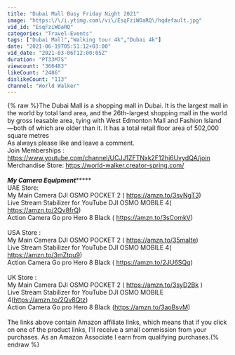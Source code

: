 ```yaml
---
title: "Dubai Mall Busy Friday Night 2021"
image: "https:\/\/i.ytimg.com\/vi\/EsqFziWOaRQ\/hqdefault.jpg"
vid_id: "EsqFziWOaRQ"
categories: "Travel-Events"
tags: ["Dubai Mall","Walking tour 4k","Dubai 4k"]
date: "2021-06-19T05:51:12+03:00"
vid_date: "2021-03-06T12:00:05Z"
duration: "PT33M7S"
viewcount: "366483"
likeCount: "2486"
dislikeCount: "113"
channel: "World Walker"
---
```

{% raw %}The Dubai Mall is a shopping mall in Dubai. It is the largest mall in the world by total land area, and the 26th-largest shopping mall in the world by gross leasable area, tying with West Edmonton Mall and Fashion Island —both of which are older than it. It has a total retail floor area of 502,000 square metres<br />As always please like and leave a comment. <br />Join Memberships : <a rel="nofollow" target="blank" href="https://www.youtube.com/channel/UCJJ1ZFTNxk2F12hj6UvydQA/join">https://www.youtube.com/channel/UCJJ1ZFTNxk2F12hj6UvydQA/join</a><br />Merchandise Store:  <a rel="nofollow" target="blank" href="https://world-walker.creator-spring.com/">https://world-walker.creator-spring.com/</a><br /><br />*****************My Camera Equipment**********************<br />UAE Store:<br />My Main Camera DJI OSMO POCKET 2 ( <a rel="nofollow" target="blank" href="https://amzn.to/3svNgT3)">https://amzn.to/3svNgT3)</a><br />Live Stream Stabilizer for YouTube DJI OSMO MOBILE 4( <a rel="nofollow" target="blank" href="https://amzn.to/2Qv8frQ)">https://amzn.to/2Qv8frQ)</a><br />Action Camera Go pro Hero 8 Black ( <a rel="nofollow" target="blank" href="https://amzn.to/3sComkV)">https://amzn.to/3sComkV)</a><br /><br />USA Store :<br />My Main Camera DJI OSMO POCKET 2 ( <a rel="nofollow" target="blank" href="https://amzn.to/35maIte)">https://amzn.to/35maIte)</a><br />Live Stream Stabilizer for YouTube DJI OSMO MOBILE 4( <a rel="nofollow" target="blank" href="https://amzn.to/3mZtpu9)">https://amzn.to/3mZtpu9)</a><br />Action Camera Go pro Hero 8 Black ( <a rel="nofollow" target="blank" href="https://amzn.to/2JU6SQq)">https://amzn.to/2JU6SQq)</a><br /> <br />UK Store :<br />My Main Camera DJI OSMO POCKET 2 ( <a rel="nofollow" target="blank" href="https://amzn.to/3syD2Bk">https://amzn.to/3syD2Bk</a> )<br />Live Stream Stabilizer for YouTube DJI OSMO MOBILE 4(<a rel="nofollow" target="blank" href="https://amzn.to/2Qv8Qtz)">https://amzn.to/2Qv8Qtz)</a><br />Action Camera Go pro Hero 8 Black (<a rel="nofollow" target="blank" href="https://amzn.to/3aoBsvM)">https://amzn.to/3aoBsvM)</a><br /><br />The links above contain Amazon affiliate links, which means that if you click on one of the product links, I'll receive a small commission from your purchases. As an Amazon Associate I earn from qualifying purchases.{% endraw %}
